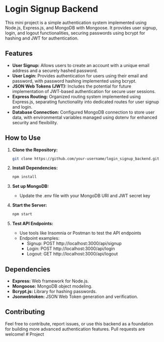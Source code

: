 # Login Signup Backend

This mini project is a simple authentication system implemented using Node.js, Express.js, and MongoDB with Mongoose. It provides user signup, login, and logout functionalities, securing passwords using bcrypt for hashing and JWT for authentication.

## Features

- **User Signup:** Allows users to create an account with a unique email address and a securely hashed password.
- **User Login:** Provides authentication for users using their email and password, with password hashing implemented using bcrypt.
- **JSON Web Tokens (JWT):** Includes the potential for future implementation of JWT-based authentication for secure user sessions.
- **Express Routing:** Organized routing system implemented using Express.js, separating functionality into dedicated routes for user signup and login.
- **Database Connection:** Configured MongoDB connection to store user data, with environmental variables managed using dotenv for enhanced security and flexibility.

## How to Use

1. **Clone the Repository:**

   ```bash
   git clone https://github.com/your-username/login_signup_backend.git

   ```

2. **Install Dependencies:**

   ```bash
   npm install

   ```

3. **Set up MongoDB:**

   - Update the .env file with your MongoDB URI and JWT secret key

4. **Start the Server:**

   ```bash
   npm start

   ```

5. **Test API Endpoints:**
   - Use tools like Insomnia or Postman to test the API endpoints
   - Endpoint examples:
     - Signup: POST http://localhost:3000/api/signup
     - Login: POST http://localhost:3000/api/login
     - Logout: GET http://localhost:3000/api/logout

## Dependencies

- **Express:** Web framework for Node.js.
- **Mongoose:** MongoDB object modeling.
- **Bcrypt.js:** Library for hashing passwords.
- **Jsonwebtoken:** JSON Web Token generation and verification.

## Contributing

Feel free to contribute, report issues, or use this backend as a foundation for building more advanced authentication features. Pull requests are welcome!
#   P r o j e c t  
 